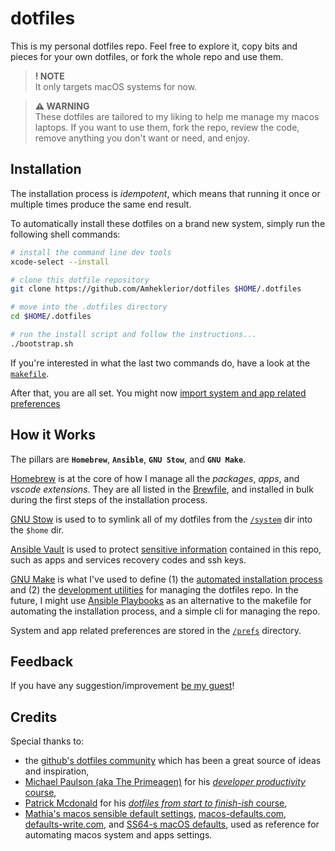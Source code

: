 # dotfiles

This is my personal dotfiles repo. Feel free to explore it, copy bits and pieces for your own dotfiles, or fork the whole repo and use them.

> **! NOTE**\
> It only targets macOS systems for now.

> **⚠ WARNING**\
> These dotfiles are tailored to my liking to help me manage my macos laptops. If you want to use them, fork the repo, review the code, remove anything you don't want or need, and enjoy.

## Installation

The installation process is _idempotent_, which means that running it once or multiple times produce the same end result.

To automatically install these dotfiles on a brand new system, simply run the following shell commands:

```sh
# install the command line dev tools
xcode-select --install 

# clone this dotfile repository
git clone https://github.com/Amheklerior/dotfiles $HOME/.dotfiles

# move into the .dotfiles directory
cd $HOME/.dotfiles

# run the install script and follow the instructions...
./bootstrap.sh
```

If you're interested in what the last two commands do, have a look at the [`makefile`](/makefile).

After that, you are all set. You might now [import system and app related preferences](/docs/prefs/prefs.md)

## How it Works

The pillars are **`Homebrew`**, **`Ansible`**, **`GNU Stow`**, and **`GNU Make`**.

[Homebrew](https://brew.sh/) is at the core of how I manage all the _packages_, _apps_, and _vscode extensions_. They are all listed in the [Brewfile](/install/bundles/Brewfile), and installed in bulk during the first steps of the installation process.

[GNU Stow](https://www.gnu.org/software/stow/) is used to to symlink all of my dotfiles from the [`/system`](/system/) dir into the `$home` dir.

[Ansible Vault](https://docs.ansible.com/ansible/latest/vault_guide/index.html) is used to protect [sensitive information](/docs/sensitive-data.md) contained in this repo, such as apps and services recovery codes and ssh keys.

[GNU Make](https://www.gnu.org/software/make/manual/make.html) is what I've used to define (1) the [automated installation process](/makefile) and (2) the [development utilities](/dev.mk) for managing the dotfiles repo. In the future, I might use [Ansible Playbooks](https://docs.ansible.com/ansible/latest/playbook_guide/playbooks_intro.html) as an alternative to the makefile for automating the installation process, and a simple cli for managing the repo.

System and app related preferences are stored in the [`/prefs`](/prefs/) directory.

## Feedback

If you have any suggestion/improvement [be my guest](https://github.com/Amheklerior/dotfiles/issues)!

## Credits

Special thanks to:

- the [github's dotfiles community](https://dotfiles.github.io/) which has been a great source of ideas and inspiration,
- [Michael Paulson (aka The Primeagen)](https://www.youtube.com/c/ThePrimeagen) for his [_developer productivity_ course](https://frontendmasters.com/courses/developer-productivity/),
- [Patrick Mcdonald](https://twitter.com/eieioxyz) for his [_dotfiles from start to finish-ish_ course](https://www.udemy.com/course/dotfiles-from-start-to-finish-ish/),
- [Mathia's macos sensible default settings](https://github.com/mathiasbynens/dotfiles/blob/main/.macos), [macos-defaults.com](https://macos-defaults.com/), [defaults-write.com](https://www.defaults-write.com/), and [SS64-s macOS defaults](https://ss64.com/mac/syntax-defaults.html), used as reference for automating macos system and apps settings.
